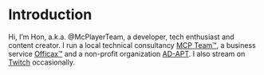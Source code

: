 # Introduction
Hi, I’m Hon, a.k.a. @McPlayerTeam, a developer, tech enthusiast and content creator. I run a local technical consultancy [MCP Team™](https://mcp.team), a business service [Officax™](https://officax.com) and a non-profit organization [AD-APT](https://ad-apt.org). I also stream on [Twitch](https://twitch.tv/mcplayerteam) occasionally.
